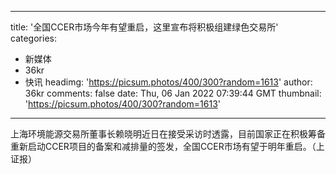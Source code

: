 
---
title: '全国CCER市场今年有望重启，这里宣布将积极组建绿色交易所'
categories: 
 - 新媒体
 - 36kr
 - 快讯
headimg: 'https://picsum.photos/400/300?random=1613'
author: 36kr
comments: false
date: Thu, 06 Jan 2022 07:39:44 GMT
thumbnail: 'https://picsum.photos/400/300?random=1613'
---

<div>   
上海环境能源交易所董事长赖晓明近日在接受采访时透露，目前国家正在积极筹备重新启动CCER项目的备案和减排量的签发，全国CCER市场有望于明年重启。（上证报）  
</div>
            